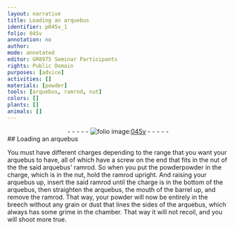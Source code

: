 ```yaml
---
layout: narrative
title: Loading an arquebus
identifier: p045v_1
folio: 045v
annotation: no
author:
mode: annotated
editor: GR8975 Seminar Participants
rights: Public Domain
purposes: [advice]
activities: []
materials: [powder]
tools: [arquebus, ramrod, nut]
colors: []
plants: []
animals: []
---
```


 <div class="folio" align="center">- - - - - <a href="http://gallica.bnf.fr/ark:/12148/btv1b10500001g/f96.image" target="_blank"><img src="https://cu-mkp.github.io/GR8975-edition/assets/photo-icon.png" alt="folio image: " style="display:inline-block; margin-bottom:-3px;"/>045v</a> - - - - - </div>   
## Loading an arquebus

 
You must have different charges depending to the range that you want your <span class="tool">arquebus</span> to have, all of which have a screw on the end that fits in the nut of the the said arquebus' <span class="tool">ramrod</span>. So when you put the <span class="material">powder</span>powder in the charge, which is in the <span class="tool">nut</span>, hold the ramrod upright. And raising your arquebus up, insert the said ramrod until the charge is in the bottom of the arquebus, then straighten the arquebus, the mouth of the barrel up, and remove the ramrod. That way, your powder will now be entirely in the breech without any grain or dust that lines the sides of the arquebus, which always has some grime in the chamber. That way it will not recoil, and you will shoot more true.
 <span class="figure"></span> 